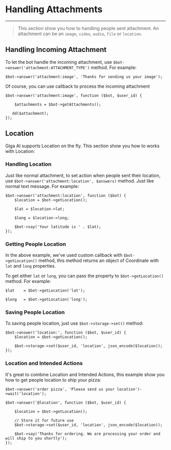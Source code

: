 # Handling Attachments
---
> This section show you how to handling people sent attachment. An attachment can be an `image`, `video`, `audio`, `file` or `location`.

## Handling Incoming Attachment
To let the bot handle the incoming attachment, use `$bot->answer('attachment:ATTACHMENT_TYPE')` method. For example:

```
$bot->answer('attachment:image', 'Thanks for sending us your image');
```

Of course, you can use callback to process the incoming attachment

```
$bot->answer('attachment:image', function ($bot, $user_id) {
    
    $attachments = $bot->getAttachments();
   
   dd($attachment);
});
```

## Location
Giga AI supports Location on the fly. This section show you how to works with Location:

### Handling Location
Just like normal attachment, to set action when people sent their location, use `$bot->answer('attachment:location', $answers)` method. Just like normal text message. For example:

```
$bot->answer('attachment:location', function ($bot) {
    $location = $bot->getLocation();
    	
    $lat = $location->lat;

    $long = $location->long;
    
    $bot->say('Your latitude is ' . $lat);
});
```

### Getting People Location

In the above example, we've used custom callback with `$bot->getLocation()` method, this method returns an object of Coordinate with `lat` and `long` properties.

To get either `lat` or `long`, you can pass the property to `$bot->getLocation()` method. For example:

```
$lat    = $bot->getLocation('lat');

$long   = $bot->getLocation('long');
```

### Saving People Location

To saving people location, just use `$bot->storage->set()` method:

```
$bot->answer('location:', function ($bot, $user_id) {
	$location = $bot->getLocation();

	$bot->storage->set($user_id, 'location', json_encode($location));
});
```

### Location and Intended Actions

It's great to combine Location and Intended Actions, this example show you how to get people location to ship your pizza:

```
$bot->answer('order pizza', 'Please send us your location')->wait('location');

$bot->answer('@location', function ($bot, $user_id) {
    
    $location = $bot->getLocation();
    
    // Store it for future use
    $bot->storage->set($user_id, 'location', json_encode($location));
    
    $bot->say('Thanks for ordering. We are processing your order and will ship to you shortly');
});
```